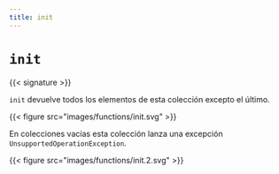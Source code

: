 ```yaml
---
title: init
---
```


# `init`

{{< signature >}}

`init` devuelve todos los elementos de esta colección excepto el último.

{{< figure src="images/functions/init.svg" >}}

En colecciones vacías esta colección lanza una excepción `UnsupportedOperationException`.

{{< figure src="images/functions/init.2.svg" >}}
